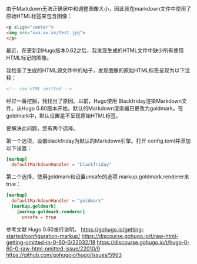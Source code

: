 

由于Markdown无法正确居中和调整图像大小，因此我在markdown文件中使用了原始HTML标签来包含图像：
```html
<p align="center">
<img src="xxx.xx.xx/test.jpg">
</p>
```
最近，在更新到Hugo版本0.62之后，我发现生成的HTML文件中缺少所有使用HTML标记的图像。

我检查了生成的HTML源文件中的帖子，发现图像的原始HTML标签呈现为以下注释：

```html
<!-- raw HTML omitted -->
```
经过一番挖掘，我找出了原因。以前，Hugo使用 Blackfriday渲染Markdown文件。从Hugo 0.60版本开始，默认的Markdown渲染器已更改为goldmark。在goldmark中，默认设置是不呈现原始HTML标签。

要解决此问题，您有两个选择。

第一个选项，设置blackfriday为默认的Markdown引擎。打开 config.toml并添加以下设置：
```toml
[markup]
  defaultMarkdownHandler = "blackfriday"
```
第二个选择，使用goldmark和设置unsafe的选项 markup.goldmark.renderer来true：

```toml
[markup]
  defaultMarkdownHandler = "goldmark"
  [markup.goldmark]
    [markup.goldmark.renderer]
      unsafe = true
```

参考文献
Hugo 0.60发行说明。
https://gohugo.io/getting-started/configuration-markup/
https://discourse.gohugo.io/t/raw-html-getting-omitted-in-0-60-0/22032/18
https://discourse.gohugo.io/t/hugo-0-60-0-raw-html-omitted-issue/22010/9
https://github.com/gohugoio/hugo/issues/5963